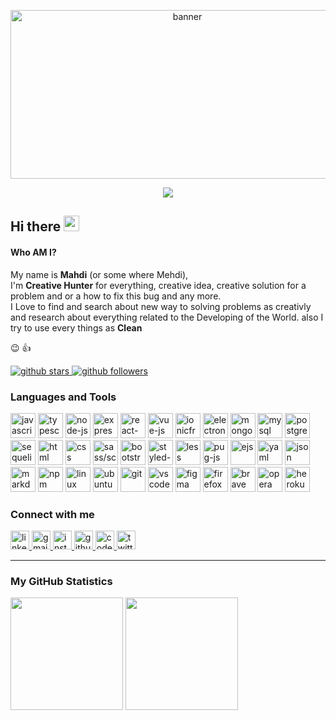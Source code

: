 <!--
Hi there 👋
-->

<p align="center">
	<img src="https://cdn.icon-icons.com/icons2/2699/PNG/512/opensource_logo_icon_169884.png" alt="banner" width="550" height="270" />
</p>

<!-- visitor counter -->
<p align="center">
  <img src="https://profile-counter.glitch.me/miko-github/count.svg" />
</p>

<!-- welcome message -->
<h2>Hi there <img src="https://media.giphy.com/media/hvRJCLFzcasrR4ia7z/giphy.gif" height="25px" width="25px"></h2>

#### Who AM I?
My name is **Mahdi** (or some where Mehdi),\
I'm **Creative Hunter** for everything, creative idea, creative solution for a problem and or a how to fix this bug and any more.\
I Love to find and search about new way to solving problems as creativly and research about everything related to the Developing of the World. also I try to use every things as **Clean**

<!-- <details>
	<summary>the clean list</summary>

- Clean Code
- Clean Architucure
- Clean Commits Message (how write commit messages)
- Clean Documentation (how to explain the any project)
- and more same clean
	
</details> -->

😉 👍


<p>
<!-- TODO -->
</p>

<a href="https://github.com/miko-github/miko-github/stargazers" title="github stars">
	<img src="https://img.shields.io/github/stars/miko-github/vueStoreDashboard.svg?style=social&label=Star&maxAge=2592000" alt="github stars" />
</a>
<a href="https://github.com/miko-github/miko-github/fork" title="github followersss">
	<img src="https://img.shields.io/github/followers/miko-github.svg?style=social&label=Follow&maxAge=2592000" alt="github followers" />
</a>

<!-- Languages and tools -->

### Languages and Tools

<!-- <img width="40" height="40" src="https://cdn.icon-icons.com/icons2/2108/PNG/128/opensource_icon_130864.png" alt="opensource" /> -->

<img width="40" height="40" src="https://cdn.icon-icons.com/icons2/2108/PNG/128/javascript_icon_130900.png" alt="javascript" /> <img width="40" height="40" src="https://cdn.icon-icons.com/icons2/2415/PNG/512/typescript_plain_logo_icon_146316.png" alt="typescript" /> <img width="40" height="40" src="https://cdn.icon-icons.com/icons2/2415/PNG/512/nodejs_original_logo_icon_146411.png" alt="node-js" /> <img width="40" height="40" src="https://cdn.icon-icons.com/icons2/2699/PNG/512/expressjs_logo_icon_169185.png" alt="expressjs" /> <img width="40" height="40" src="https://cdn.icon-icons.com/icons2/2108/PNG/128/react_icon_130845.png" alt="react-js" /> <img width="40" height="40" src="https://cdn.icon-icons.com/icons2/2108/PNG/128/vue_icon_130791.png" alt="vue-js" /> <img width="40" height="40" src="https://ionicframework.com/img/meta/logo.png" alt="ionicframework" /> <img width="40" height="40" src="https://cdn.icon-icons.com/icons2/2552/PNG/512/electron_browser_logo_icon_152997.png" alt="electron-js"> <img width="40" height="40" src="https://cdn.icon-icons.com/icons2/2415/PNG/512/mongodb_original_wordmark_logo_icon_146425.png" alt="mongodb" /> <img width="40" height="40" src="https://cdn.icon-icons.com/icons2/2415/PNG/512/mysql_original_wordmark_logo_icon_146417.png" alt="mysql" /> <img width="40" height="40" src="https://cdn.icon-icons.com/icons2/2415/PNG/512/postgresql_plain_wordmark_logo_icon_146390.png" alt="postgresql" /> <img width="40" height="40" src="https://cdn.icon-icons.com/icons2/2107/PNG/512/file_type_sequelize_icon_130173.png" alt="sequelize" /> <img width="40" height="40" src="https://cdn.icon-icons.com/icons2/2415/PNG/128/html_plain_wordmark_logo_icon_146476.png" alt="html" /> <img width="40" height="40" src="https://cdn.icon-icons.com/icons2/2415/PNG/512/css_plain_wordmark_logo_icon_146574.png" alt="css" /> <img width="40" height="40" src="https://cdn.icon-icons.com/icons2/2108/PNG/128/sass_icon_130835.png" alt="sass/scss" /> <img width="40" height="40" src="https://cdn.icon-icons.com/icons2/2415/PNG/512/bootstrap_plain_wordmark_logo_icon_146620.png" alt="bootstrap" /> <img width="40" height="40" src="https://cdn.icon-icons.com/icons2/2107/PNG/512/file_type_styled_icon_130142.png" alt="styled-component" /> <img width="40" height="40" src="https://cdn.icon-icons.com/icons2/2107/PNG/512/file_type_less_icon_130484.png" alt="less" /> <img width="40" height="40" src="https://cdn.icon-icons.com/icons2/2107/PNG/512/file_type_pug_icon_130225.png" alt="pug-js" /> <img width="40" height="40" src="https://cdn.icon-icons.com/icons2/2107/PNG/512/file_type_ejs_icon_130626.png" alt="ejs" /> <img width="40" height="40" src="https://cdn.icon-icons.com/icons2/2107/PNG/512/file_type_light_yaml_icon_130421.png" alt="yaml" /> <img width="40" height="40" src="https://cdn.icon-icons.com/icons2/2108/PNG/128/json_icon_130899.png" alt="json" />
<img width="40" height="40" src="https://cdn.icon-icons.com/icons2/2108/PNG/128/markdown_icon_130882.png" alt="markdown" /> <img width="40" height="40" src="https://cdn.icon-icons.com/icons2/2108/PNG/128/npm_icon_130871.png" alt="npm" /> <img width="40" height="40" src="https://cdn.icon-icons.com/icons2/2108/PNG/128/linux_icon_130887.png" alt="linux" /> <img width="40" height="40" src="https://cdn.icon-icons.com/icons2/2415/PNG/512/ubuntu_plain_wordmark_logo_icon_146632.png" alt="ubuntu" /> <img width="40" height="40" src="https://cdn.icon-icons.com/icons2/2108/PNG/128/git_icon_130933.png" alt="git" /> <img width="40" height="40" src="https://cdn.icon-icons.com/icons2/2107/PNG/512/file_type_vscode_icon_130084.png" alt="vscode" /> <img width="40" height="40" src="https://www.vectorlogo.zone/logos/figma/figma-icon.svg" alt="figma" /> <img width="40" height="40" src="https://cdn.icon-icons.com/icons2/2108/PNG/128/firefox_icon_130939.png" alt="firefox browser" /> <img width="40" height="40" src="https://cdn.icon-icons.com/icons2/2699/PNG/512/brave_logo_icon_167780.png" alt="brave browser" /> <img width="40" height="40" src="https://cdn.icon-icons.com/icons2/2108/PNG/128/opera_icon_130863.png" alt="opera browser" /> <img width="40" height="40" src="https://cdn.icon-icons.com/icons2/2108/PNG/128/heroku_icon_130912.png" alt="heroku" />

<!-- Connect with me -->

### Connect with me

<a href="https://linkedin.com/in/mikoloism" target="blank" title="linkedin | Mahdi E.">
	<img width="30" height="30" src="https://cdn.icon-icons.com/icons2/2108/PNG/128/linkedin_icon_130888.png" alt="linkedin" />
</a>
<a href="mailto:mikoloism.github@gmail.com" target="blank" title="mikoloism.github@gmail.com">
	<img width="30" height="30" src="https://cdn.icon-icons.com/icons2/2108/PNG/128/gmail_icon_130929.png" alt="gmail" />
</a>
<a href="https://instagram.com/mikoloism" target="blank" title="instagram | mikoloism">
	<img width="30" height="30" src="https://cdn.icon-icons.com/icons2/2108/PNG/128/instagram_icon_130905.png" alt="instagram" />
</a>
<a href="https://github.com/miko-github" target="blank" title="github.com | miko-github">
	<img width="30" height="30" src="https://cdn.icon-icons.com/icons2/2108/PNG/128/github_icon_130931.png" alt="github.com" />
</a>
<a href="https://codepen.io/miko-github" target="blank" title="codepen.io | miko-github">
	<img width="30" height="30" src="https://cdn.icon-icons.com/icons2/2108/PNG/128/codepen_icon_130968.png" alt="codepen.io" />
</a>
<a href="https://twitter.com/mikoloism" target="blank" title="twitter | @mikoloism">
	<img width="30" height="30" src="https://cdn.icon-icons.com/icons2/2108/PNG/128/twitter_icon_130806.png" alt="twitter" />
</a>
<!--
<a href="https://dev.to/" target="blank" title="dev.to | {USER_NAME}">
	<img width="30" height="30" src="https://cdn.icon-icons.com/icons2/2108/PNG/128/dev_to_icon_130961.png" alt="dev.to" />
</a>
<a href="https://linkedin.com/in/{USER_NAME}" target="blank" title="linkedin | {USER_NAME}">
	<img width="30" height="30" src="https://cdn.icon-icons.com/icons2/2108/PNG/128/linkedin_icon_130888.png" alt="linkedin" />
</a>
<a href="" target="blank" title="reddit | {USER_NAME}">
	<img width="30" height="30" src="https://cdn.icon-icons.com/icons2/2108/PNG/128/reddit_icon_130846.png" alt="reddit" />
</a>
<a href="https://twitter.com/{USER_NAME}" target="blank" title="twitter | {USER_NAME}">
	<img width="30" height="30" src="https://cdn.icon-icons.com/icons2/2108/PNG/128/twitter_icon_130806.png" alt="twitter" />
</a>
-->

---

<!-- GitHub stats -->

<h3>My GitHub Statistics</h3>

<p>
<!-- GitHub Stats -->
<img height="180em" src="https://github-readme-stats.vercel.app/api?username=miko-github&show_icons=true&hide_border=true" />
<!-- Most Used Languages -->
<img height="180em" src="https://github-readme-stats.vercel.app/api/top-langs/?username=miko-github&exclude_repo=KNN-Image-Classification&show_icons=true&hide_border=true&layout=compact&langs_count=8"/>

</p>

